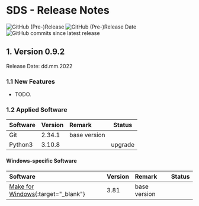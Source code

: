 # SDS - Release Notes

![GitHub (Pre-)Release](https://img.shields.io/github/v/release/FAA-VAIL-Project/sds?include_prereleases)
![GitHub (Pre-)Release Date](https://img.shields.io/github/release-date-pre/FAA-VAIL-Project/sds)
![GitHub commits since latest release](https://img.shields.io/github/commits-since/FAA-VAIL-Project/sds/0.9.2)

## 1. Version 0.9.2

Release Date: dd.mm.2022

### 1.1 New Features

- TODO.

### 1.2 Applied Software

| Software | Version | Remark       | Status  |
|:---------|:--------|:-------------|---------|
| Git      | 2.34.1  | base version |         |
| Python3  | 3.10.8  |              | upgrade |

#### Windows-specific Software

| Software                                                                                | Version | Remark                   | Status |
|:----------------------------------------------------------------------------------------|:--------|:-------------------------|--------|
| [Make for Windows](http://gnuwin32.sourceforge.net/packages/make.htm){:target="_blank"} | 3.81    | base version             |        |

